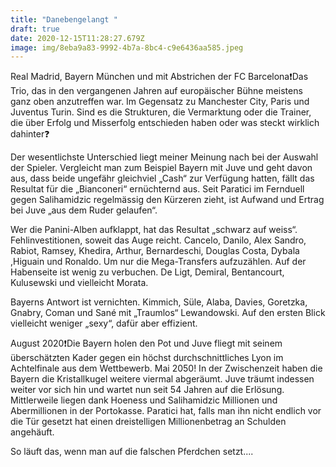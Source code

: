 ```yaml
---
title: "Danebengelangt "
draft: true
date: 2020-12-15T11:28:27.679Z
image: img/8eba9a83-9992-4b7a-8bc4-c9e6436aa585.jpeg
---
```

Real Madrid, Bayern München und mit Abstrichen der FC Barcelona❗️Das Trio, das in den vergangenen Jahren auf europäischer Bühne meistens ganz oben anzutreffen war. Im Gegensatz zu Manchester City, Paris und Juventus Turin. Sind es die Strukturen, die Vermarktung oder die Trainer, die über Erfolg und Misserfolg entschieden haben oder was steckt wirklich dahinter❓

Der wesentlichste Unterschied liegt meiner Meinung nach bei der Auswahl der Spieler. Vergleicht man zum Beispiel Bayern mit Juve und geht davon aus, dass  beide ungefähr gleichviel „Cash“ zur Verfügung hatten, fällt das Resultat für die „Bianconeri“ ernüchternd aus. Seit Paratici im Fernduell gegen Salihamidzic regelmässig den Kürzeren zieht, ist Aufwand und Ertrag bei Juve „aus dem Ruder gelaufen“.

Wer die Panini-Alben aufklappt, hat das Resultat „schwarz auf weiss“.  Fehlinvestitionen, soweit das Auge reicht. Cancelo, Danilo, Alex Sandro, Rabiot, Ramsey, Khedira, Arthur, Bernardeschi, Douglas Costa, Dybala ,Higuain und Ronaldo. Um nur die Mega-Transfers aufzuzählen. Auf der Habenseite ist wenig zu verbuchen. De Ligt, Demiral, Bentancourt, Kulusewski und vielleicht Morata.

Bayerns Antwort ist vernichten.  Kimmich, Süle, Alaba, Davies, Goretzka, Gnabry, Coman und Sané mit „Traumlos“ Lewandowski. Auf den ersten Blick vielleicht weniger „sexy“, dafür aber effizient.

August 2020❗️Die Bayern holen den Pot und Juve fliegt mit seinem überschätzten Kader gegen ein höchst durchschnittliches Lyon im Achtelfinale aus dem Wettbewerb. Mai 2050! In der Zwischenzeit haben die Bayern die Kristallkugel weitere viermal abgeräumt. Juve träumt indessen weiter vor sich hin und wartet nun seit 54 Jahren auf die Erlösung. Mittlerweile liegen dank Hoeness und Salihamidzic Millionen und Abermillionen in der Portokasse. Paratici hat, falls man ihn nicht endlich vor die Tür gesetzt hat einen dreistelligen Millionenbetrag an Schulden angehäuft.

So läuft das, wenn man auf die falschen Pferdchen setzt....
